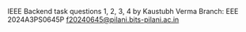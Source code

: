 IEEE Backend task questions 1, 2, 3, 4
by Kaustubh Verma
Branch: EEE
2024A3PS0645P
f20240645@pilani.bits-pilani.ac.in
